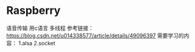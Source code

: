 # Raspberry
语音传输 用c语言 多线程
参考链接：https://blog.csdn.net/u014338577/article/details/49096397
需要学习的内容：
1.alsa
2.socket